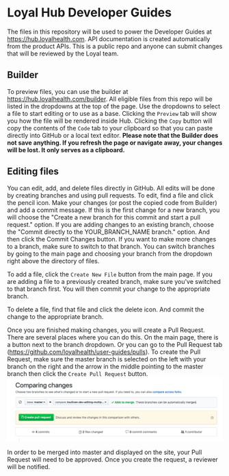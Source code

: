 # Loyal Hub Developer Guides
The files in this repository will be used to power the Developer Guides at https://hub.loyalhealth.com. API documentation is created automatically from the product APIs. This is a public repo and anyone can submit changes that will be reviewed by the Loyal team.

## Builder
To preview files, you can use the builder at https://hub.loyalhealth.com/builder. All eligible files from this repo will be listed in the dropdowns at the top of the page. Use the dropdowns to select a file to start editing or to use as a base. Clicking the `Preview` tab will show you how the file will be rendered inside Hub. Clicking the `Copy` button will copy the contents of the `Code` tab to your clipboard so that you can paste directly into GitHub or a local text editor. **Please note that the Builder does not save anything. If you refresh the page or navigate away, your changes will be lost. It only serves as a clipboard.**

## Editing files
You can edit, add, and delete files directly in GitHub. All edits will be done by creating branches and using pull requests. To edit, find a file and click the pencil icon. Make your changes (or post the copied code from Builder) and add a commit message. If this is the first change for a new branch, you will choose the "Create a new branch for this commit and start a pull request." option. If you are adding changes to an existing branch, choose the "Commit directly to the YOUR_BRANCH_NAME branch." option. And then click the Commit Changes button. If you want to make more changes to a branch, make sure to switch to that branch. You can switch branches by going to the main page and choosing your branch from the dropdown right above the directory of files.

To add a file, click the `Create New File` button from the main page. If you are adding a file to a previously created branch, make sure you've switched to that branch first. You will then commit your change to the appropriate branch.

To delete a file, find that file and click the delete icon. And commit the change to the appropriate branch.

Once you are finished making changes, you will create a Pull Request. There are several places where you can do this. On the main page, there is a button next to the branch dropdown. Or you can go to the Pull Request tab (https://github.com/loyalhealth/user-guides/pulls). To create the Pull Request, make sure the master branch is selected on the left with your branch on the right and the arrow in the middle pointing to the master branch then click the `Create Pull Request` button.
![Pull Request Screenshot - Brackets](/images/pull-request-screenshot.jpg "Pull Request Screenshot Quote/Paren")

In order to be merged into master and displayed on the site, your Pull Request will need to be approved. Once you create the request, a reviewer will be notified.
